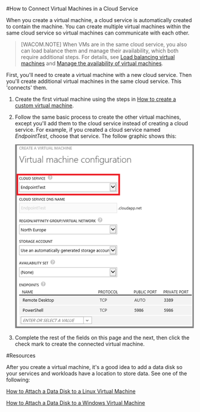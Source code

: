 <properties authors="kathydav" editor="tysonn" manager="timlt" /> 


#How to Connect Virtual Machines in a Cloud Service

When you create a virtual machine, a cloud service is automatically created to contain the machine. You can create multiple virtual machines within the same cloud service so virtual machines can communicate with each other. 

> [WACOM.NOTE] When VMs are in the same cloud service, you also can load balance them and manage their availability, which both require additional steps. For details, see [Load balancing virtual machines](../../articles/load-balance-virtual-machines/) and [Manage the availability of virtual machines](../../articles/manage-availability-virtual-machines/). 

First, you'll need to create a virtual machine with a new cloud service. Then you'll create additional virtual machines in the same cloud service. This 'connects' them. 

1. Create the first virtual machine using the steps in [How to create a custom virtual machine](../../articles/virtual-machines-create-custom/).

2. Follow the same basic process to create the other virtual machines, except you'll add them to the cloud service instead of creating a cloud service. For example, if you created a cloud service named *EndpointTest*, choose that service. The follow graphic shows this:

	![Add a virtual machine to an existing cloud service](./media/howto-connect-vm-cloud-service/Connect-VM-to-CS.png)

14. Complete the rest of the fields on this page and the next, then click the check mark to create the connected virtual machine.

#Resources

After you create a virtual machine, it's a good idea to add a data disk so your services and workloads have a location to store data. See one of the following:

[How to Attach a Data Disk to a Linux Virtual Machine](http://azure.microsoft.com/en-us/documentation/articles/virtual-machines-linux-how-to-attach-disk/)

[How to Attach a Data Disk to a Windows Virtual Machine](http://azure.microsoft.com/en-us/documentation/articles/storage-windows-attach-disk/)



<!--HONumber=35_1-->
